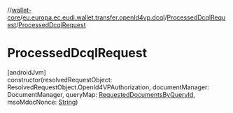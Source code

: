 //[wallet-core](../../../index.md)/[eu.europa.ec.eudi.wallet.transfer.openId4vp.dcql](../index.md)/[ProcessedDcqlRequest](index.md)/[ProcessedDcqlRequest](-processed-dcql-request.md)

# ProcessedDcqlRequest

[androidJvm]\
constructor(resolvedRequestObject: ResolvedRequestObject.OpenId4VPAuthorization, documentManager: DocumentManager, queryMap: [RequestedDocumentsByQueryId](../-requested-documents-by-query-id/index.md), msoMdocNonce: [String](https://kotlinlang.org/api/latest/jvm/stdlib/kotlin-stdlib/kotlin/-string/index.html))
